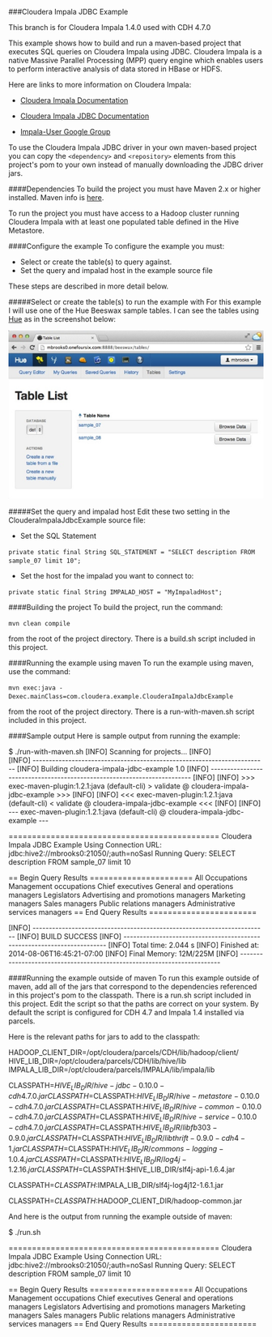 ###Cloudera Impala JDBC Example

This branch is for Cloudera Impala 1.4.0 used with CDH 4.7.0

This example shows how to build and run a maven-based project that executes SQL queries on Cloudera Impala using JDBC. 
Cloudera Impala is a native Massive Parallel Processing (MPP) query engine which enables users to perform interactive analysis of data stored in HBase or HDFS. 

Here are links to more information on Cloudera Impala:


- [Cloudera Impala Documentation](http://www.cloudera.com/content/cloudera-content/cloudera-docs/CDH5/latest/Impala/impala.html)

- [Cloudera Impala JDBC Documentation](http://www.cloudera.com/content/cloudera-content/cloudera-docs/Impala/latest/Installing-and-Using-Impala/ciiu_impala_jdbc.html)

- [Impala-User Google Group](https://groups.google.com/a/cloudera.org/forum/?fromgroups#!forum/impala-user)

 
 
To use the Cloudera Impala JDBC driver in your own maven-based project you can copy the `<dependency>` and `<repository>` elements from this project's pom to your own instead of manually downloading the JDBC driver jars.




####Dependencies
To build the project you must have Maven 2.x or higher installed.  Maven info is [here](http://maven.apache.org).

To run the project you must have access to a Hadoop cluster running Cloudera Impala with at least one populated table defined in the Hive Metastore.


####Configure the example
To configure the example you must:

- Select or create the table(s) to query against.
- Set the query and impalad host in the example source file

These steps are described in more detail below.





#####Select or create the table(s) to run the example with
For this example I will use one of the Hue Beeswax sample tables.  I can see the tables using [Hue](http://gethue.com) as in the screenshot below:  


![Hue Table List](images/HueTableList.jpg)

#####Set the query and impalad host
Edit these two setting in the ClouderaImpalaJdbcExample source file:

- Set the SQL Statement

`private static final String SQL_STATEMENT = "SELECT description FROM sample_07 limit 10";`
	
- Set the host for the impalad you want to connect to: 

`private static final String IMPALAD_HOST = "MyImpaladHost";`


####Building the project
To build the project, run the command:

`mvn clean compile`

from the root of the project directory.   There is a build.sh script included in this project.


####Running the example using maven
To run the example using maven, use the command:

`mvn exec:java -Dexec.mainClass=com.cloudera.example.ClouderaImpalaJdbcExample` 

from the root of the project directory.  There is a run-with-maven.sh script included in this project.

####Sample output
Here is sample output from running the example:

$ ./run-with-maven.sh 
[INFO] Scanning for projects...
[INFO]                                                                         
[INFO] ------------------------------------------------------------------------
[INFO] Building cloudera-impala-jdbc-example 1.0
[INFO] ------------------------------------------------------------------------
[INFO] 
[INFO] >>> exec-maven-plugin:1.2.1:java (default-cli) > validate @ cloudera-impala-jdbc-example >>>
[INFO] 
[INFO] <<< exec-maven-plugin:1.2.1:java (default-cli) < validate @ cloudera-impala-jdbc-example <<<
[INFO] 
[INFO] --- exec-maven-plugin:1.2.1:java (default-cli) @ cloudera-impala-jdbc-example ---

=============================================
Cloudera Impala JDBC Example
Using Connection URL: jdbc:hive2://mbrooks0:21050/;auth=noSasl
Running Query: SELECT description FROM sample_07 limit 10

== Begin Query Results ======================
All Occupations
Management occupations
Chief executives
General and operations managers
Legislators
Advertising and promotions managers
Marketing managers
Sales managers
Public relations managers
Administrative services managers
== End Query Results =======================


[INFO] ------------------------------------------------------------------------
[INFO] BUILD SUCCESS
[INFO] ------------------------------------------------------------------------
[INFO] Total time: 2.044 s
[INFO] Finished at: 2014-08-06T16:45:21-07:00
[INFO] Final Memory: 12M/225M
[INFO] ------------------------------------------------------------------------




####Running the example outside of maven
To run this example outside of maven, add all of the jars that correspond to the dependencies referenced in this project's pom to the classpath.  There is a run.sh script included in this project.  Edit the script so that the paths are correct on your system.  By default the script is configured for CDH 4.7 and Impala 1.4 installed via parcels.

Here is the relevant paths for jars to add to the classpath:

HADOOP_CLIENT_DIR=/opt/cloudera/parcels/CDH/lib/hadoop/client/
HIVE_LIB_DIR=/opt/cloudera/parcels/CDH/lib/hive/lib
IMPALA_LIB_DIR=/opt/cloudera/parcels/IMPALA/lib/impala/lib

CLASSPATH=$HIVE_LIB_DIR/hive-jdbc-0.10.0-cdh4.7.0.jar
CLASSPATH=$CLASSPATH:$HIVE_LIB_DIR/hive-metastore-0.10.0-cdh4.7.0.jar
CLASSPATH=$CLASSPATH:$HIVE_LIB_DIR/hive-common-0.10.0-cdh4.7.0.jar
CLASSPATH=$CLASSPATH:$HIVE_LIB_DIR/hive-service-0.10.0-cdh4.7.0.jar
CLASSPATH=$CLASSPATH:$HIVE_LIB_DIR/libfb303-0.9.0.jar
CLASSPATH=$CLASSPATH:$HIVE_LIB_DIR/libthrift-0.9.0-cdh4-1.jar
CLASSPATH=$CLASSPATH:$HIVE_LIB_DIR/commons-logging-1.0.4.jar
CLASSPATH=$CLASSPATH:$HIVE_LIB_DIR/log4j-1.2.16.jar
CLASSPATH=$CLASSPATH:$HIVE_LIB_DIR/slf4j-api-1.6.4.jar

CLASSPATH=$CLASSPATH:$IMPALA_LIB_DIR/slf4j-log4j12-1.6.1.jar

CLASSPATH=$CLASSPATH:$HADOOP_CLIENT_DIR/hadoop-common.jar



And here is the output from running the example outside of maven:

$ ./run.sh 

=============================================
Cloudera Impala JDBC Example
Using Connection URL: jdbc:hive2://mbrooks0:21050/;auth=noSasl
Running Query: SELECT description FROM sample_07 limit 10

== Begin Query Results ======================
All Occupations
Management occupations
Chief executives
General and operations managers
Legislators
Advertising and promotions managers
Marketing managers
Sales managers
Public relations managers
Administrative services managers
== End Query Results =======================


